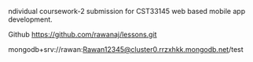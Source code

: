 ndividual coursework-2 submission for CST33145
web based mobile app development.

Github https://github.com/rawanaj/lessons.git

mongodb+srv://rawan:Rawan12345@cluster0.rrzxhkk.mongodb.net/test